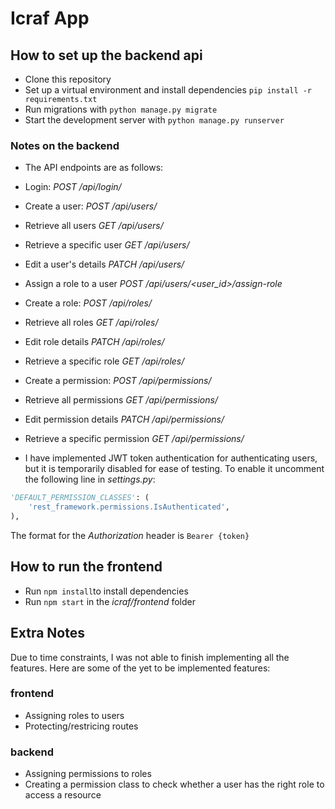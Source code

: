 # Icraf App

## How to set up the backend api

- Clone this repository
- Set up a virtual environment and install dependencies `pip install -r requirements.txt`
- Run migrations with `python manage.py migrate`
- Start the development server with `python manage.py runserver`

### Notes on the backend
- The API endpoints are as follows:

- Login: *POST /api/login/*

- Create a user: *POST /api/users/*
- Retrieve all users *GET /api/users/*
- Retrieve a specific user *GET /api/users/<id>*
- Edit a user's details *PATCH /api/users/<id>*
- Assign a role to a user *POST /api/users/<user_id>/assign-role*

- Create a role: *POST /api/roles/*
- Retrieve all roles *GET /api/roles/*
- Edit role details *PATCH /api/roles/<id>*
- Retrieve a specific role *GET /api/roles/<id>*

- Create a permission: *POST /api/permissions/*
- Retrieve all permissions *GET /api/permissions/*
- Edit permission details *PATCH /api/permissions/<id>*
- Retrieve a specific permission *GET /api/permissions/<id>*

- I have implemented JWT token authentication for authenticating users, but it is temporarily 
disabled for ease of testing. To enable it uncomment the following line in *settings.py*:
```python
'DEFAULT_PERMISSION_CLASSES': (
    'rest_framework.permissions.IsAuthenticated',
),
```
The format for the *Authorization* header is `Bearer {token}` 

## How to run the frontend

- Run `npm install`to install dependencies
- Run `npm start` in the *icraf/frontend* folder

## Extra Notes

Due to time constraints, I was not able to finish implementing all the features.
Here are some of the yet to be implemented features:

### frontend
- Assigning roles to users
- Protecting/restricing routes

### backend
- Assigning permissions to roles
- Creating a permission class to check whether a user has the right role to access a resource